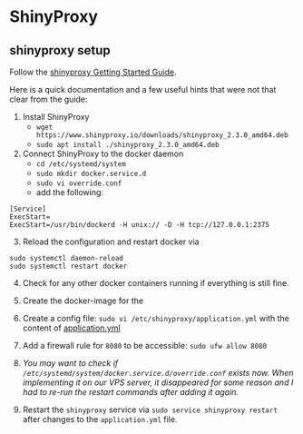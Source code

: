 # ShinyProxy

## shinyproxy setup

Follow the [shinyproxy Getting Started Guide](https://www.shinyproxy.io/getting-started/).

Here is a quick documentation and a few useful hints that were not that clear from the guide:

1. Install ShinyProxy
     - `wget https://www.shinyproxy.io/downloads/shinyproxy_2.3.0_amd64.deb`
     - `sudo apt install ./shinyproxy_2.3.0_amd64.deb`
2. Connect ShinyProxy to the docker daemon
     - `cd /etc/systemd/system`
     - `sudo mkdir docker.service.d`
     - `sudo vi override.conf`
     - add the following:

```
[Service]
ExecStart=
ExecStart=/usr/bin/dockerd -H unix:// -D -H tcp://127.0.0.1:2375
```

3. Reload the configuration and restart docker via

```
sudo systemctl daemon-reload
sudo systemctl restart docker
```

4. Check for any other docker containers running if everything is still fine.
5. Create the docker-image for the 
5. Create a config file: `sudo vi /etc/shinyproxy/application.yml` with the content of [application.yml](shinyproxy/application.yml)

6. Add a firewall rule for `8080` to be accessible: `sudo ufw allow 8080`
7. *You may want to check if `/etc/systemd/system/docker.service.d/override.conf` exists now. When implementing it on our VPS server, it disappeared for some reason and I had to re-run the restart commands after adding it again.*
8. Restart the `shinyproxy` service via `sudo service shinyproxy restart` after changes to the `application.yml` file.

